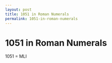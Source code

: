 ```yaml
---
layout: post
title: 1051 in Roman Numerals
permalink: 1051-in-roman-numerals
---
```


# 1051 in Roman Numerals

1051 = MLI
